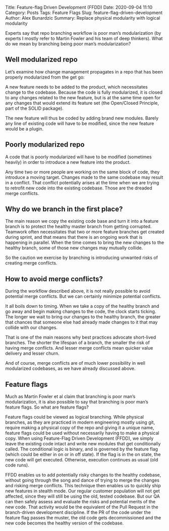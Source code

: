 Title: Feature-flag Driven Development (FFDD)
Date: 2020-09-04 11:10
Category: Posts
Tags: Feature Flags
Slug: feature-flag-driven-development
Author: Alex Bunardzic
Summary: Replace physical modularity with logical modularity


Experts say that repo branching workflow is poor man’s modularization (by experts I mostly refer to Martin Fowler and his team of deep thinkers). What do we mean by branching being poor man’s modularization?

## Well modularized repo

Let’s examine how change management propagates in a repo that has been properly modularized from the get go:

A new feature needs to be added to the product, which necessitates change to the codebase. Because the code is fully modularized, it is closed to any changes related to the new feature, but is at the same time open for any changes that would extend its feature set (the Open/Closed Principle, part of the SOLID package).

The new feature will thus be coded by adding brand new modules. Barely any line of existing code will have to be modified, since the new feature would be a plugin.

## Poorly modularized repo

A code that is poorly modularized will have to be modified (sometimes heavily) in order to introduce a new feature into the product.

Any time two or more people are working on the same block of code, they introduce a moving target. Changes made to the same codebase may result in a conflict. That conflict potentially arises at the time when we are trying to retrofit new code into the existing codebase. Those are the dreaded merge conflicts.

## Why do we branch in the first place?

The main reason we copy the existing code base and turn it into a feature branch is to protect the healthy master branch from getting corrupted. Teamwork often necessitates that two or more feature branches get created during sprint, and that means that there is an ongoing work that is happening in parallel. When the time comes to bring the new changes to the healthy branch, some of those new changes may mutually collide.

So the caution we exercise by branching is introducing unwanted risks of creating merge conflicts.

## How to avoid merge conflicts?

During the workflow described above, it is not really possible to avoid potential merge conflicts. But we can certainly minimize potential conflicts.

It all boils down to timing. When we take a copy of the healthy branch and go away and begin making changes to the code, the clock starts ticking. The longer we wait to bring our changes to the healthy branch, the greater that chances that someone else had already made changes to it that may collide with our changes.

That is one of the main reasons why best practices advocate short-lived branches. The shorter the lifespan of a branch, the smaller the risk of having merge conflicts. And lesser merge conflicts mean quicker value delivery and lesser churn.

And of course, merge conflicts are of much lower possibility in well modularized codebases, as we have already discussed above.

## Feature flags

Much as Martin Fowler et al claim that branching is poor man’s modularization, it is also possible to say that branching is poor man’s feature flags. So what are feature flags?

Feature flags could be viewed as logical branching. While physical branches, as they are practiced in modern engineering mostly using git, require making a physical copy of the repo and giving it a unique name, feature flags could be used without necessarily having to make a physical copy. When using Feature-Flag Driven Development (FFDD), we simply leave the existing code intact and write new modules that get conditionally called. The conditional logic is binary, and is governed by the feature flag (which could be either in on or in off state). If the flag is in the on state, the new code will get executed. Otherwise, execution continues as usual (old code runs).

FFDD enables us to add potentially risky changes to the healthy codebase, without going through the song and dance of trying to merge the changes and risking merge conflicts. This technique then enables us to quickly ship new features in stealth mode. Our regular customer population will not get affected, since they will still be using the old, tested codebase. But our QA can then safely assess and evaluate the risks and potential merits of the new code. That activity would be the equivalent of the Pull Request in the branch-driven development discipline. If the PR of the code under the feature flag passes the muster, the old code gets decommissioned and the new code becomes the healthy version of the codebase.

<br /><br />